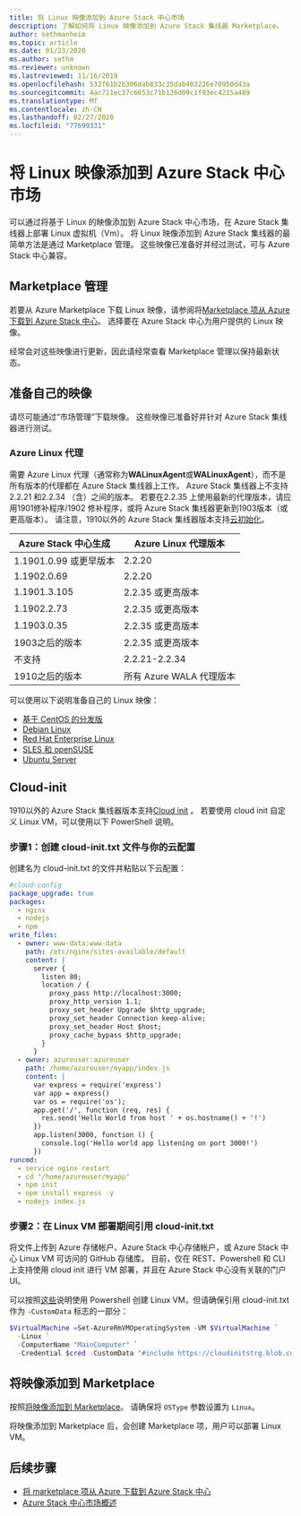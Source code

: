 ```yaml
---
title: 将 Linux 映像添加到 Azure Stack 中心市场
description: 了解如何将 Linux 映像添加到 Azure Stack 集线器 Marketplace。
author: sethmanheim
ms.topic: article
ms.date: 01/23/2020
ms.author: sethm
ms.reviewer: unknown
ms.lastreviewed: 11/16/2019
ms.openlocfilehash: 532f61b2b306dab833c35dab403226e70950d43a
ms.sourcegitcommit: 4ac711ec37c6653c71b126d09c1f93ec4215a489
ms.translationtype: MT
ms.contentlocale: zh-CN
ms.lasthandoff: 02/27/2020
ms.locfileid: "77699331"
---
```

# <a name="add-linux-images-to-the-azure-stack-hub-marketplace"></a>将 Linux 映像添加到 Azure Stack 中心市场

可以通过将基于 Linux 的映像添加到 Azure Stack 中心市场，在 Azure Stack 集线器上部署 Linux 虚拟机（Vm）。 将 Linux 映像添加到 Azure Stack 集线器的最简单方法是通过 Marketplace 管理。 这些映像已准备好并经过测试，可与 Azure Stack 中心兼容。

## <a name="marketplace-management"></a>Marketplace 管理

若要从 Azure Marketplace 下载 Linux 映像，请参阅将[Marketplace 项从 Azure 下载到 Azure Stack 中心](azure-stack-download-azure-marketplace-item.md)。 选择要在 Azure Stack 中心为用户提供的 Linux 映像。

经常会对这些映像进行更新，因此请经常查看 Marketplace 管理以保持最新状态。

## <a name="prepare-your-own-image"></a>准备自己的映像

请尽可能通过“市场管理”下载映像。 这些映像已准备好并针对 Azure Stack 集线器进行测试。

### <a name="azure-linux-agent"></a>Azure Linux 代理

需要 Azure Linux 代理（通常称为**WALinuxAgent**或**WALinuxAgent**），而不是所有版本的代理都在 Azure Stack 集线器上工作。 Azure Stack 集线器上不支持2.2.21 和2.2.34 （含）之间的版本。 若要在2.2.35 上使用最新的代理版本，请应用1901修补程序/1902 修补程序，或将 Azure Stack 集线器更新到1903版本（或更高版本）。 请注意，1910以外的 Azure Stack 集线器版本支持[云初始化](https://cloud-init.io/)。

| Azure Stack 中心生成 | Azure Linux 代理版本 |
| ------------- | ------------- |
| 1.1901.0.99 或更早版本 | 2.2.20 |
| 1.1902.0.69  | 2.2.20  |
|  1.1901.3.105   | 2.2.35 或更高版本 |
| 1.1902.2.73  | 2.2.35 或更高版本 |
| 1.1903.0.35  | 2.2.35 或更高版本 |
| 1903之后的版本 | 2.2.35 或更高版本 |
| 不支持 | 2.2.21-2.2.34 |
| 1910之后的版本 | 所有 Azure WALA 代理版本|

可以使用以下说明准备自己的 Linux 映像：

* [基于 CentOS 的分发版](/azure/virtual-machines/linux/create-upload-centos?toc=%2fazure%2fvirtual-machines%2flinux%2ftoc.json)
* [Debian Linux](/azure/virtual-machines/linux/debian-create-upload-vhd?toc=%2fazure%2fvirtual-machines%2flinux%2ftoc.json)
* [Red Hat Enterprise Linux](azure-stack-redhat-create-upload-vhd.md)
* [SLES 和 openSUSE](/azure/virtual-machines/linux/suse-create-upload-vhd?toc=%2fazure%2fvirtual-machines%2flinux%2ftoc.json)
* [Ubuntu Server](/azure/virtual-machines/linux/create-upload-ubuntu?toc=%2fazure%2fvirtual-machines%2flinux%2ftoc.json)

## <a name="cloud-init"></a>Cloud-init

1910以外的 Azure Stack 集线器版本支持[Cloud init](https://cloud-init.io/) 。 若要使用 cloud init 自定义 Linux VM，可以使用以下 PowerShell 说明。

### <a name="step-1-create-a-cloud-inittxt-file-with-your-cloud-config"></a>步骤1：创建 cloud-init.txt 文件与你的云配置

创建名为 cloud-init.txt 的文件并粘贴以下云配置：

```yaml
#cloud-config
package_upgrade: true
packages:
  - nginx
  - nodejs
  - npm
write_files:
  - owner: www-data:www-data
    path: /etc/nginx/sites-available/default
    content: |
      server {
        listen 80;
        location / {
          proxy_pass http://localhost:3000;
          proxy_http_version 1.1;
          proxy_set_header Upgrade $http_upgrade;
          proxy_set_header Connection keep-alive;
          proxy_set_header Host $host;
          proxy_cache_bypass $http_upgrade;
        }
      }
  - owner: azureuser:azureuser
    path: /home/azureuser/myapp/index.js
    content: |
      var express = require('express')
      var app = express()
      var os = require('os');
      app.get('/', function (req, res) {
        res.send('Hello World from host ' + os.hostname() + '!')
      })
      app.listen(3000, function () {
        console.log('Hello world app listening on port 3000!')
      })
runcmd:
  - service nginx restart
  - cd "/home/azureuser/myapp"
  - npm init
  - npm install express -y
  - nodejs index.js
  ```
  
### <a name="step-2-reference-the-cloud-inittxt-during-the-linux-vm-deployment"></a>步骤2：在 Linux VM 部署期间引用 cloud-init.txt

将文件上传到 Azure 存储帐户、Azure Stack 中心存储帐户，或 Azure Stack 中心 Linux VM 可访问的 GitHub 存储库。
目前，仅在 REST、Powershell 和 CLI 上支持使用 cloud init 进行 VM 部署，并且在 Azure Stack 中心没有关联的门户 UI。

可以按照[这些](../user/azure-stack-quick-create-vm-linux-powershell.md)说明使用 Powershell 创建 Linux VM，但请确保引用 cloud-init.txt 作为 `-CustomData` 标志的一部分：

```powershell
$VirtualMachine =Set-AzureRmVMOperatingSystem -VM $VirtualMachine `
  -Linux `
  -ComputerName "MainComputer" `
  -Credential $cred -CustomData "#include https://cloudinitstrg.blob.core.windows.net/strg/cloud-init.txt"
```

## <a name="add-your-image-to-marketplace"></a>将映像添加到 Marketplace

按照[将映像添加到 Marketplace](azure-stack-add-vm-image.md)。 请确保将 `OSType` 参数设置为 `Linux`。

将映像添加到 Marketplace 后，会创建 Marketplace 项，用户可以部署 Linux VM。

## <a name="next-steps"></a>后续步骤

* [将 marketplace 项从 Azure 下载到 Azure Stack 中心](azure-stack-download-azure-marketplace-item.md)
* [Azure Stack 中心市场概述](azure-stack-marketplace.md)
